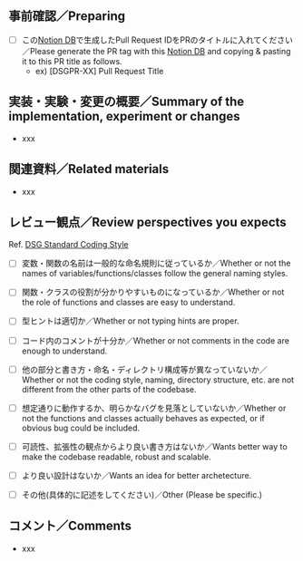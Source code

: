 ## 事前確認／Preparing
- [ ] この[Notion DB](https://www.notion.so/abejainc/07ad6cf2159f443c84d73098b1281fb5?v=ffa4c0fbdd4245c085871af07f0bd6eb&pvs=4)で生成したPull Request IDをPRのタイトルに入れてください／Please generate the PR tag with this [Notion DB](https://www.notion.so/abejainc/07ad6cf2159f443c84d73098b1281fb5?v=ffa4c0fbdd4245c085871af07f0bd6eb&pvs=4) and copying & pasting it to this PR title as follows.
  - ex) [DSGPR-XX] Pull Request Title

## 実装・実験・変更の概要／Summary of the implementation, experiment or changes 
<!--何のために何をどうしたかを簡潔に書く／Write simply what you did and its purpose.-->

- xxx

## 関連資料／Related materials
<!--サンプルnotebookのパスや外部資料のリンクなどを書く／Notebook to see how it works or external references, materials to unserstand.-->

- xxx

## レビュー観点／Review perspectives you expects
<!--特に注意してレビューしてほしい点を記載する／Mark the checkboxes especially of perspectives you expects on review.-->

Ref. [DSG Standard Coding Style](https://www.notion.so/abejainc/DSG-Standard-Coding-Style-now-Japanese-Only-626827849bcb4278b851d51623e49740?pvs=4)


- [ ] 変数・関数の名前は一般的な命名規則に従っているか／Whether or not the names of variables/functions/classes follow the general naming styles.
- [ ] 関数・クラスの役割が分かりやすいものになっているか／Whether or not the role of functions and classes are easy to understand.
- [ ] 型ヒントは適切か／Whether or not typing hints are proper.
- [ ] コード内のコメントが十分か／Whether or not comments in the code are enough to understand.
- [ ] 他の部分と書き方・命名・ディレクトリ構成等が異なっていないか／Whether or not the coding style, naming, directory structure, etc. are not different from the other parts of the codebase.
- [ ] 想定通りに動作するか、明らかなバグを見落としていないか／Whether or not the functions and classes actually behaves as expected, or if obvious bug could be included.
- [ ] 可読性、拡張性の観点からより良い書き方はないか／Wants better way to make the codebase readable, robust and scalable.
- [ ] より良い設計はないか／Wants an idea for better archetecture.
- [ ] その他(具体的に記述をしてください)／Other (Please be specific.)


## コメント／Comments
- xxx